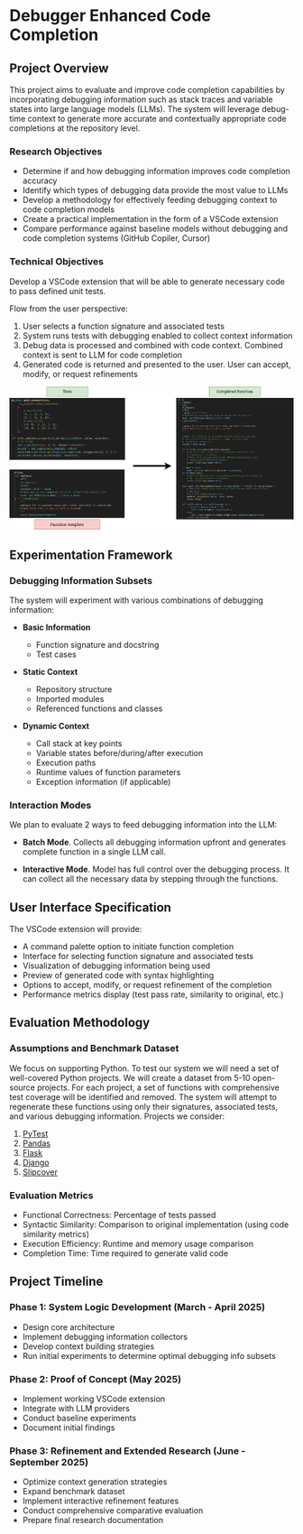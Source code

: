 # Debugger Enhanced Code Completion

## Project Overview

This project aims to evaluate and improve code completion capabilities by incorporating debugging information such as stack traces and variable states into large language models (LLMs). The system will leverage debug-time context to generate more accurate and contextually appropriate code completions at the repository level.

### Research Objectives

- Determine if and how debugging information improves code completion accuracy
- Identify which types of debugging data provide the most value to LLMs
- Develop a methodology for effectively feeding debugging context to code completion models
- Create a practical implementation in the form of a VSCode extension
- Compare performance against baseline models without debugging and code completion systems (GitHub Copiler, Cursor) 

### Technical Objectives

Develop a VSCode extension that will be able to generate necessary code to pass defined unit tests.

Flow from the user perspective:
1. User selects a function signature and associated tests
2. System runs tests with debugging enabled to collect context information
3. Debug data is processed and combined with code context. Combined context is sent to LLM for code completion
4. Generated code is returned and presented to the user. User can accept, modify, or request refinements

![Logic diagram](images/diagram.png "Logic diagram")

## Experimentation Framework

### Debugging Information Subsets

The system will experiment with various combinations of debugging information:

- **Basic Information**
  - Function signature and docstring
  - Test cases
  
- **Static Context**
  - Repository structure
  - Imported modules
  - Referenced functions and classes
  
- **Dynamic Context**
  - Call stack at key points
  - Variable states before/during/after execution
  - Execution paths
  - Runtime values of function parameters
  - Exception information (if applicable)

### Interaction Modes

We plan to evaluate 2 ways to feed debugging information into the LLM:

 - **Batch Mode**. Collects all debugging information upfront and generates complete function in a single LLM call.

 - **Interactive Mode**. Model has full control over the debugging process. It can collect all the necessary data by stepping through the functions. 

## User Interface Specification

The VSCode extension will provide:

- A command palette option to initiate function completion
- Interface for selecting function signature and associated tests
- Visualization of debugging information being used
- Preview of generated code with syntax highlighting
- Options to accept, modify, or request refinement of the completion
- Performance metrics display (test pass rate, similarity to original, etc.)

## Evaluation Methodology

### Assumptions and Benchmark Dataset

We focus on supporting Python. To test our system we will need a set of well-covered Python projects. We will create a dataset from 5-10 open-source projects. For each project, a set of functions with comprehensive test coverage will be identified and removed. The system will attempt to regenerate these functions using only their signatures, associated tests, and various debugging information. Projects we consider:

1. [PyTest](https://github.com/pytest-dev/pytest) 
2. [Pandas](https://github.com/pandas-dev/pandas)
3. [Flask](https://github.com/pallets/flask)
4. [Django](https://github.com/django/django)
5. [Slipcover](https://github.com/plasma-umass/slipcover)

### Evaluation Metrics

- Functional Correctness: Percentage of tests passed
- Syntactic Similarity: Comparison to original implementation (using code similarity metrics)
- Execution Efficiency: Runtime and memory usage comparison
- Completion Time: Time required to generate valid code

## Project Timeline

### Phase 1: System Logic Development (March - April 2025)
- Design core architecture
- Implement debugging information collectors
- Develop context building strategies
- Run initial experiments to determine optimal debugging info subsets

### Phase 2: Proof of Concept (May 2025)
- Implement working VSCode extension
- Integrate with LLM providers
- Conduct baseline experiments
- Document initial findings

### Phase 3: Refinement and Extended Research (June - September 2025)
- Optimize context generation strategies
- Expand benchmark dataset
- Implement interactive refinement features
- Conduct comprehensive comparative evaluation
- Prepare final research documentation